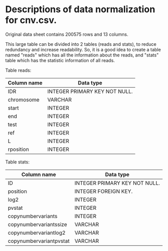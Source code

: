 # Descriptions of data normalization for cnv.csv.


Original data sheet contains 200575 rows and 13 columns.

This large table can be divided into 2 tables (reads and stats), to reduce redundancy and increase readability. So, it is a good idea to create a table named "reads" which has all the information about the reads, and "stats" table which has the statistic information of all reads.

Table reads:


|Column name | Data type|
|------------|------------|
| IDR | INTEGER PRIMARY KEY NOT NULL.
|chromosome | VARCHAR
| start | INTEGER
|end |INTEGER
|test |INTEGER
|ref |INTEGER
|L|INTEGER
|rposition| INTEGER 


Table stats:


|Column name | Data type|
|------------|------------|
| ID | INTEGER PRIMARY KEY NOT NULL.
|position | INTEGER FOREIGN KEY.
| log2 | INTEGER
|pvstat |INTEGER
|copynumbervariants |INTEGER
|copynumbervariantssize |VARCHAR
|copynumbervariantlog2|VARCHAR
|copynumbervariantpvstat| VARCHAR 